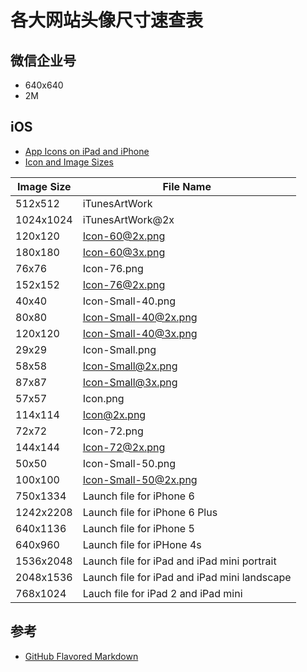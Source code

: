 # 各大网站头像尺寸速查表

## 微信企业号

* 640x640
* 2M

## iOS

* [App Icons on iPad and iPhone](https://developer.apple.com/library/ios/qa/qa1686/_index.html)
* [Icon and Image Sizes](https://developer.apple.com/library/ios/documentation/UserExperience/Conceptual/MobileHIG/IconMatrix.html#//apple_ref/doc/uid/TP40006556-CH27-SW1)

Image Size | File Name
-----------|----------
512x512   | iTunesArtWork
1024x1024 | iTunesArtWork@2x
120x120   | Icon-60@2x.png
180x180   | Icon-60@3x.png
76x76     | Icon-76.png
152x152   | Icon-76@2x.png
40x40     | Icon-Small-40.png
80x80     | Icon-Small-40@2x.png
120x120   | Icon-Small-40@3x.png
29x29     | Icon-Small.png
58x58     | Icon-Small@2x.png
87x87     | Icon-Small@3x.png
57x57     | Icon.png
114x114   | Icon@2x.png
72x72     | Icon-72.png
144x144   | Icon-72@2x.png
50x50     | Icon-Small-50.png
100x100   | Icon-Small-50@2x.png
750x1334  | Launch file for iPhone 6
1242x2208 | Launch file for iPhone 6 Plus
640x1136  | Launch file for iPhone 5
640x960   | Launch file for iPHone 4s
1536x2048 | Launch file for iPad and iPad mini portrait
2048x1536 | Launch file for iPad and iPad mini landscape
768x1024  | Lauch file for iPad 2 and iPad mini

## 参考

* [GitHub Flavored Markdown](https://help.github.com/articles/github-flavored-markdown/)
